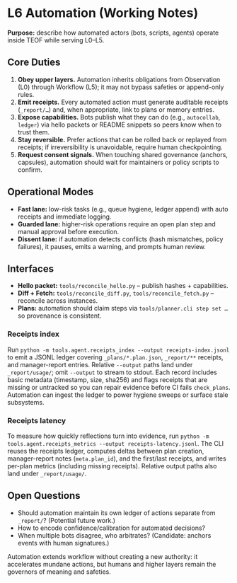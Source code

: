 # L6 Automation (Working Notes)

**Purpose:** describe how automated actors (bots, scripts, agents) operate inside TEOF while serving L0–L5.

## Core Duties

1. **Obey upper layers.** Automation inherits obligations from Observation (L0) through Workflow (L5); it may not bypass safeties or append-only rules.
2. **Emit receipts.** Every automated action must generate auditable receipts (`_report/…`) and, when appropriate, link to plans or memory entries.
3. **Expose capabilities.** Bots publish what they can do (e.g., `autocollab`, `ledger`) via hello packets or README snippets so peers know when to trust them.
4. **Stay reversible.** Prefer actions that can be rolled back or replayed from receipts; if irreversibility is unavoidable, require human checkpointing.
5. **Request consent signals.** When touching shared governance (anchors, capsules), automation should wait for maintainers or policy scripts to confirm.

## Operational Modes

- **Fast lane:** low-risk tasks (e.g., queue hygiene, ledger append) with auto receipts and immediate logging.
- **Guarded lane:** higher-risk operations require an open plan step and manual approval before execution.
- **Dissent lane:** if automation detects conflicts (hash mismatches, policy failures), it pauses, emits a warning, and prompts human review.

## Interfaces

- **Hello packet:** `tools/reconcile_hello.py` – publish hashes + capabilities.
- **Diff + Fetch:** `tools/reconcile_diff.py`, `tools/reconcile_fetch.py` – reconcile across instances.
- **Plans:** automation should claim steps via `tools/planner.cli step set …` so provenance is consistent.

### Receipts index

Run `python -m tools.agent.receipts_index --output receipts-index.jsonl` to emit a JSONL ledger covering `_plans/*.plan.json`, `_report/**` receipts, and manager-report entries. Relative `--output` paths land under `_report/usage/`; omit `--output` to stream to stdout. Each record includes basic metadata (timestamp, size, sha256) and flags receipts that are missing or untracked so you can repair evidence before CI fails `check_plans`. Automation can ingest the ledger to power hygiene sweeps or surface stale subsystems.

### Receipts latency

To measure how quickly reflections turn into evidence, run `python -m tools.agent.receipts_metrics --output receipts-latency.jsonl`. The CLI reuses the receipts ledger, computes deltas between plan creation, manager-report notes (`meta.plan_id`), and the first/last receipts, and writes per-plan metrics (including missing receipts). Relative output paths also land under `_report/usage/`.

## Open Questions

- Should automation maintain its own ledger of actions separate from `_report/`? (Potential future work.)
- How to encode confidence/calibration for automated decisions?
- When multiple bots disagree, who arbitrates? (Candidate: anchors events with human signatures.)

Automation extends workflow without creating a new authority: it accelerates mundane actions, but humans and higher layers remain the governors of meaning and safeties.
